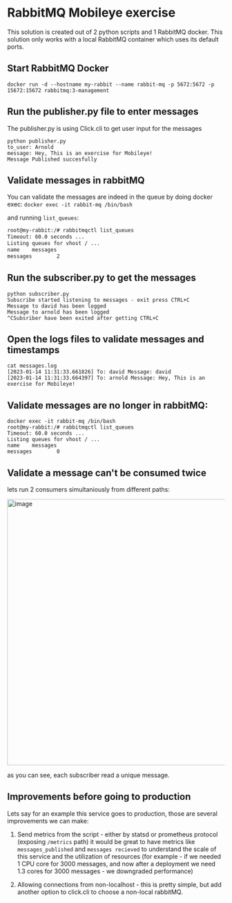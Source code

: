 # RabbitMQ Mobileye exercise

This solution is created out of 2 python scripts and 1 RabbitMQ docker.
This solution only works with a local RabbitMQ container which uses its default ports.


## Start RabbitMQ Docker
`docker run -d --hostname my-rabbit --name rabbit-mq -p 5672:5672 -p 15672:15672 rabbitmq:3-management`

## Run the publisher.py file to enter messages
The publisher.py is using Click.cli to get user input for the messages

```
python publisher.py
to_user: Arnold
message: Hey, This is an exercise for Mobileye!
Message Published succesfully
```

## Validate messages in rabbitMQ

You can validate the messages are indeed in the queue by doing docker exec:
`docker exec -it rabbit-mq /bin/bash`

and running `list_queues`:
```bash
root@my-rabbit:/# rabbitmqctl list_queues
Timeout: 60.0 seconds ...
Listing queues for vhost / ...
name    messages
messages        2
```
## Run the subscriber.py to get the messages

```
python subscriber.py
Subscribe started listening to messages - exit press CTRL+C
Message to david has been logged
Message to arnold has been logged
^CSubsriber have been exited after getting CTRL+C
```

## Open the logs files to validate messages and timestamps

```
cat messages.log
[2023-01-14 11:31:33.661826] To: david Message: david
[2023-01-14 11:31:33.664397] To: arnold Message: Hey, This is an exercise for Mobileye!
```

## Validate messages are no longer in rabbitMQ:

```
docker exec -it rabbit-mq /bin/bash
root@my-rabbit:/# rabbitmqctl list_queues
Timeout: 60.0 seconds ...
Listing queues for vhost / ...
name    messages
messages        0
```

## Validate a message can't be consumed twice
lets run 2 consumers simultaniously from different paths:

<img width="615" alt="image" src="https://user-images.githubusercontent.com/122671058/212466519-3002d55f-ea9c-438a-bece-5d72bad8e047.png">

as you can see, each subscriber read a unique message.

## Improvements before going to production

Lets say for an example this service goes to production, those are several improvements we can make:

1. Send metrics from the script - either by statsd or prometheus protocol (exposing `/metrics` path) it would be great to have metrics like `messages_published` and `messages recieved` to understand the scale of this service and the utilization of resources (for example - if we needed 1 CPU core for 3000 messages, and now after a deployment we need 1.3 cores for 3000 messages - we downgraded performance) 

2. Allowing connections from non-localhost - this is pretty simple, but add another option to click.cli to choose a non-local rabbitMQ.
